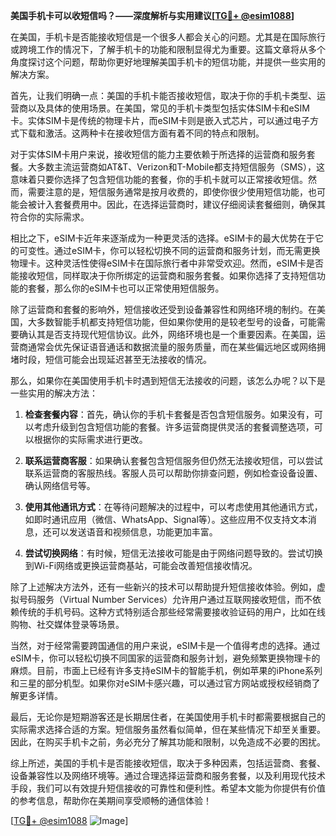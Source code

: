 **美国手机卡可以收短信吗？——深度解析与实用建议[[TG💪+ @esim1088](https://t.me/s/esim1088)]**

在美国，手机卡是否能接收短信是一个很多人都会关心的问题。尤其是在国际旅行或跨境工作的情况下，了解手机卡的功能和限制显得尤为重要。这篇文章将从多个角度探讨这个问题，帮助你更好地理解美国手机卡的短信功能，并提供一些实用的解决方案。

首先，让我们明确一点：美国的手机卡能否接收短信，取决于你的手机卡类型、运营商以及具体的使用场景。在美国，常见的手机卡类型包括实体SIM卡和eSIM卡。实体SIM卡是传统的物理卡片，而eSIM卡则是嵌入式芯片，可以通过电子方式下载和激活。这两种卡在接收短信方面有着不同的特点和限制。

对于实体SIM卡用户来说，接收短信的能力主要依赖于所选择的运营商和服务套餐。大多数主流运营商如AT&T、Verizon和T-Mobile都支持短信服务（SMS），这意味着只要你选择了包含短信功能的套餐，你的手机卡就可以正常接收短信。然而，需要注意的是，短信服务通常是按月收费的，即使你很少使用短信功能，也可能会被计入套餐费用中。因此，在选择运营商时，建议仔细阅读套餐细则，确保其符合你的实际需求。

相比之下，eSIM卡近年来逐渐成为一种更灵活的选择。eSIM卡的最大优势在于它的可变性。通过eSIM卡，你可以轻松切换不同的运营商和服务计划，而无需更换物理卡。这种灵活性使得eSIM卡在国际旅行者中非常受欢迎。然而，eSIM卡是否能接收短信，同样取决于你所绑定的运营商和服务套餐。如果你选择了支持短信功能的套餐，那么你的eSIM卡也可以正常使用短信服务。

除了运营商和套餐的影响外，短信接收还受到设备兼容性和网络环境的制约。在美国，大多数智能手机都支持短信功能，但如果你使用的是较老型号的设备，可能需要确认其是否支持现代短信协议。此外，网络环境也是一个重要因素。在美国，运营商通常会优先保证语音通话和数据流量的服务质量，而在某些偏远地区或网络拥堵时段，短信可能会出现延迟甚至无法接收的情况。

那么，如果你在美国使用手机卡时遇到短信无法接收的问题，该怎么办呢？以下是一些实用的解决方法：

1. **检查套餐内容**：首先，确认你的手机卡套餐是否包含短信服务。如果没有，可以考虑升级到包含短信功能的套餐。许多运营商提供灵活的套餐调整选项，可以根据你的实际需求进行更改。

2. **联系运营商客服**：如果确认套餐包含短信服务但仍然无法接收短信，可以尝试联系运营商的客服热线。客服人员可以帮助你排查问题，例如检查设备设置、确认网络信号等。

3. **使用其他通讯方式**：在等待问题解决的过程中，可以考虑使用其他通讯方式，如即时通讯应用（微信、WhatsApp、Signal等）。这些应用不仅支持文本消息，还可以发送语音和视频信息，功能更加丰富。

4. **尝试切换网络**：有时候，短信无法接收可能是由于网络问题导致的。尝试切换到Wi-Fi网络或更换运营商基站，可能会改善短信接收情况。

除了上述解决方法外，还有一些新兴的技术可以帮助提升短信接收体验。例如，虚拟号码服务（Virtual Number Services）允许用户通过互联网接收短信，而不依赖传统的手机号码。这种方式特别适合那些经常需要接收验证码的用户，比如在线购物、社交媒体登录等场景。

当然，对于经常需要跨国通信的用户来说，eSIM卡是一个值得考虑的选择。通过eSIM卡，你可以轻松切换不同国家的运营商和服务计划，避免频繁更换物理卡的麻烦。目前，市面上已经有许多支持eSIM卡的智能手机，例如苹果的iPhone系列和三星的部分机型。如果你对eSIM卡感兴趣，可以通过官方网站或授权经销商了解更多详情。

最后，无论你是短期游客还是长期居住者，在美国使用手机卡时都需要根据自己的实际需求选择合适的方案。短信服务虽然看似简单，但在某些情况下却至关重要。因此，在购买手机卡之前，务必充分了解其功能和限制，以免造成不必要的困扰。

综上所述，美国的手机卡是否能接收短信，取决于多种因素，包括运营商、套餐、设备兼容性以及网络环境等。通过合理选择运营商和服务套餐，以及利用现代技术手段，我们可以有效提升短信接收的可靠性和便利性。希望本文能为你提供有价值的参考信息，帮助你在美期间享受顺畅的通信体验！

[[TG💪+ @esim1088](https://t.me/s/esim1088) ![Image](https://i.postimg.cc/4NQfJmqS/Snipaste-2025-05-13-00-14-12.png)]